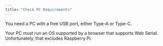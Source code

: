 ```yaml
---
title: "Check PC Requirements"
---
```


You need a PC with a free USB port, either Type-A or Type-C.  

Your PC must run an OS supported by a browser that supports Web Serial.
Unfortunately, that excludes Raspberry Pi.
